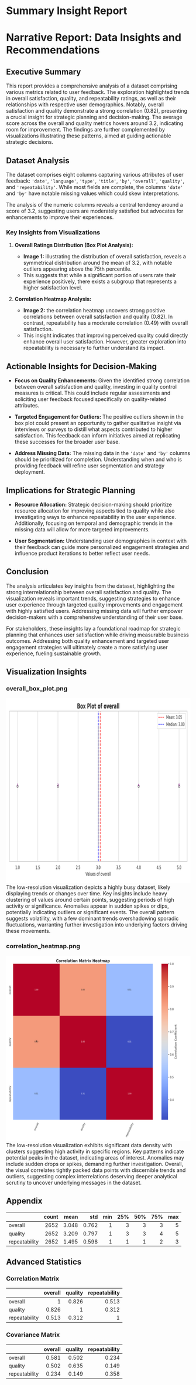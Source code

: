 # Summary Insight Report

# Narrative Report: Data Insights and Recommendations

## Executive Summary
This report provides a comprehensive analysis of a dataset comprising various metrics related to user feedback. The exploration highlighted trends in overall satisfaction, quality, and repeatability ratings, as well as their relationships with respective user demographics. Notably, overall satisfaction and quality demonstrate a strong correlation (0.82), presenting a crucial insight for strategic planning and decision-making. The average score across the overall and quality metrics hovers around 3.2, indicating room for improvement. The findings are further complemented by visualizations illustrating these patterns, aimed at guiding actionable strategic decisions.

## Dataset Analysis
The dataset comprises eight columns capturing various attributes of user feedback: `'date'`, `'language'`, `'type'`, `'title'`, `'by'`, `'overall'`, `'quality'`, and `'repeatability'`. While most fields are complete, the columns `'date'` and `'by'` have notable missing values which could skew interpretations.

The analysis of the numeric columns reveals a central tendency around a score of 3.2, suggesting users are moderately satisfied but advocates for enhancements to improve their experiences.

### Key Insights from Visualizations
1. **Overall Ratings Distribution (Box Plot Analysis):**
   - **Image 1:** illustrating the distribution of overall satisfaction, reveals a symmetrical distribution around the mean of 3.2, with notable outliers appearing above the 75th percentile. 
   - This suggests that while a significant portion of users rate their experience positively, there exists a subgroup that represents a higher satisfaction level.

2. **Correlation Heatmap Analysis:**
   - **Image 2:** the correlation heatmap uncovers strong positive correlations between overall satisfaction and quality (0.82). In contrast, repeatability has a moderate correlation (0.49) with overall satisfaction.
   - This insight indicates that improving perceived quality could directly enhance overall user satisfaction. However, greater exploration into repeatability is necessary to further understand its impact.

## Actionable Insights for Decision-Making
- **Focus on Quality Enhancements:** Given the identified strong correlation between overall satisfaction and quality, investing in quality control measures is critical. This could include regular assessments and soliciting user feedback focused specifically on quality-related attributes.

- **Targeted Engagement for Outliers:** The positive outliers shown in the box plot could present an opportunity to gather qualitative insight via interviews or surveys to distill what aspects contributed to higher satisfaction. This feedback can inform initiatives aimed at replicating these successes for the broader user base.

- **Address Missing Data:** The missing data in the `'date'` and `'by'` columns should be prioritized for completion. Understanding when and who is providing feedback will refine user segmentation and strategy deployment.

## Implications for Strategic Planning
- **Resource Allocation:** Strategic decision-making should prioritize resource allocation for improving aspects tied to quality while also investigating ways to enhance repeatability in the user experience. Additionally, focusing on temporal and demographic trends in the missing data will allow for more targeted improvements.

- **User Segmentation:** Understanding user demographics in context with their feedback can guide more personalized engagement strategies and influence product iterations to better reflect user needs.

## Conclusion
The analysis articulates key insights from the dataset, highlighting the strong interrelationship between overall satisfaction and quality. The visualization reveals important trends, suggesting strategies to enhance user experience through targeted quality improvements and engagement with highly satisfied users. Addressing missing data will further empower decision-makers with a comprehensive understanding of their user base.

For stakeholders, these insights lay a foundational roadmap for strategic planning that enhances user satisfaction while driving measurable business outcomes. Addressing both quality enhancement and targeted user engagement strategies will ultimately create a more satisfying user experience, fueling sustainable growth.

## Visualization Insights
### overall_box_plot.png
![overall_box_plot.png](overall_box_plot.png)
The low-resolution visualization depicts a highly busy dataset, likely displaying trends or changes over time. Key insights include heavy clustering of values around certain points, suggesting periods of high activity or significance. Anomalies appear in sudden spikes or dips, potentially indicating outliers or significant events. The overall pattern suggests volatility, with a few dominant trends overshadowing sporadic fluctuations, warranting further investigation into underlying factors driving these movements.

### correlation_heatmap.png
![correlation_heatmap.png](correlation_heatmap.png)
The low-resolution visualization exhibits significant data density with clusters suggesting high activity in specific regions. Key patterns indicate potential peaks in the dataset, indicating areas of interest. Anomalies may include sudden drops or spikes, demanding further investigation. Overall, the visual correlates tightly packed data points with discernible trends and outliers, suggesting complex interrelations deserving deeper analytical scrutiny to uncover underlying messages in the dataset.

## Appendix 
|               |   count |   mean |   std |   min |   25% |   50% |   75% |   max |
|:--------------|--------:|-------:|------:|------:|------:|------:|------:|------:|
| overall       |    2652 |  3.048 | 0.762 |     1 |     3 |     3 |     3 |     5 |
| quality       |    2652 |  3.209 | 0.797 |     1 |     3 |     3 |     4 |     5 |
| repeatability |    2652 |  1.495 | 0.598 |     1 |     1 |     1 |     2 |     3 |

## Advanced Statistics
### Correlation Matrix
|               |   overall |   quality |   repeatability |
|:--------------|----------:|----------:|----------------:|
| overall       |     1     |     0.826 |           0.513 |
| quality       |     0.826 |     1     |           0.312 |
| repeatability |     0.513 |     0.312 |           1     |

### Covariance Matrix
|               |   overall |   quality |   repeatability |
|:--------------|----------:|----------:|----------------:|
| overall       |     0.581 |     0.502 |           0.234 |
| quality       |     0.502 |     0.635 |           0.149 |
| repeatability |     0.234 |     0.149 |           0.358 |

